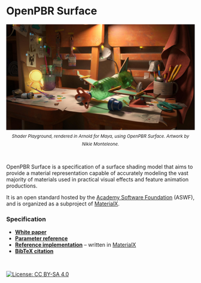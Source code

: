 # OpenPBR Surface

<p align="center">
<img src="images/OpenPBR title.jpg" title="OpenPBR demonstration scene" />
<sub><i>Shader Playground, rendered in Arnold for Maya, using OpenPBR Surface. Artwork by Nikie Monteleone.</i></sub>
</p>
<br>


OpenPBR Surface is a specification of a surface shading model that aims to provide a material representation capable of accurately modeling the vast majority of materials used in practical visual effects and feature animation productions.

It is an open standard hosted by the [Academy Software Foundation](https://www.aswf.io/) (ASWF), and is organized as a subproject of [MaterialX](https://materialx.org/).

### Specification

* **[White paper](https://academysoftwarefoundation.github.io/OpenPBR/)**
* **[Parameter reference](https://academysoftwarefoundation.github.io/OpenPBR/#parameterreference)**
* **[Reference implementation](reference/open_pbr_surface.mtlx)** – written in [MaterialX](https://materialx.org/)
* **[BibTeX citation](citation.bib)**

<br/>

[![License: CC BY-SA 4.0](https://img.shields.io/badge/License-Apache%202.0-informational.svg)](LICENSE)
